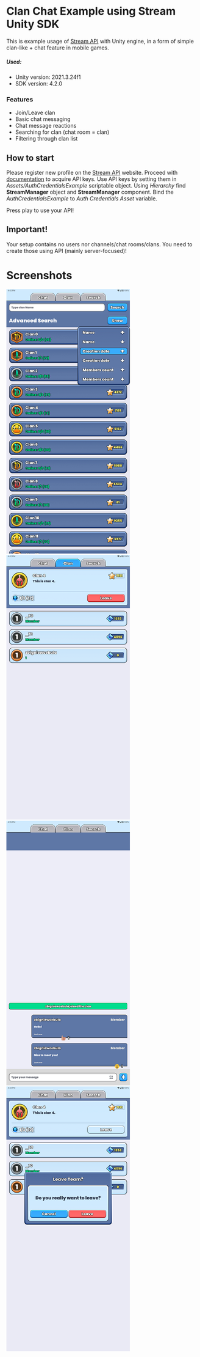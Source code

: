# Clan Chat Example using Stream Unity SDK
This is example usage of [Stream API](https://getstream.io/) with Unity engine, in a form of simple clan-like + chat feature in mobile games.

##### Used:
- Unity version: 2021.3.24f1
- SDK version: 4.2.0

### Features
* Join/Leave clan
* Basic chat messaging
* Chat message reactions
* Searching for clan (chat room = clan)
* Filtering through clan list

## How to start
Please register new profile on the [Stream API](https://getstream.io/) website. 
Proceed with [documentation](https://getstream.io/chat/docs/unity/?language=unity) to acquire API keys. 
Use API keys by setting them in _Assets/AuthCredentialsExample_ scriptable object. 
Using _Hierarchy_ find **StreamManager** object and **StreamManager** component. 
Bind the _AuthCredentialsExample_ to _Auth Credentials Asset_ variable. 

Press play to use your API!

## Important!
Your setup contains no users nor channels/chat rooms/clans. 
You need to create those using API (mainly server-focused)!

# Screenshots
![<Filtering through clans>](/README/filtering.png "Clan filtering")
![<Clan screen>](/README/clan.png "Clan preview")
![<Clan chat>](/README/chat.png "Clan chat")
![<Clan leave>](/README/leave.png "Clan leave")

